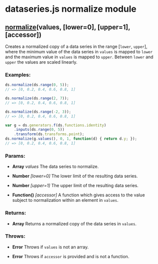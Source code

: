 

# dataseries.js normalize module

## <a name="normalize" href="#">normalize</a>(values, [lower=0], [upper=1], [accessor])

Creates a normalized copy of a data series in the range [`lower`, `upper`], where the minimum value
of the data series in `values` is mapped to `lower` and the maximum value in `values` is mapped to
`upper`. Between `lower` and `upper` the values are scaled linearly.

### Examples:

```javascript
ds.normalize(ds.range(0, 5));
// => [0, 0.2, 0.4, 0.6, 0.8, 1]

ds.normalize(ds.range(2, 7));
// => [0, 0.2, 0.4, 0.6, 0.8, 1]

ds.normalize(ds.range(-2, 3));
// => [0, 0.2, 0.4, 0.6, 0.8, 1]

var g = ds.generators.f(ds.functions.identity)
    .inputs(ds.range(0, 5))
    .transform(ds.transforms.point);
ds.normalize(g.values(), 0, 1, function(d) { return d.y; });
// => [0, 0.2, 0.4, 0.6, 0.8, 1]
```

### Params:

* **Array** *values* The data series to normalize.

* **Number** *[lower=0]* The lower limit of the resulting data series.

* **Number** *[upper=1]* The upper limit of the resulting data series.

* **Function()** *[accessor]* A function which gives access to the value subject to normalization within an element in `values`.

### Returns:

* **Array** Returns a normalized copy of the data series in `values`.

### Throws:

* **Error** Throws if `values` is not an array.

* **Error** Throws if `accessor` is provided and is not a function.
